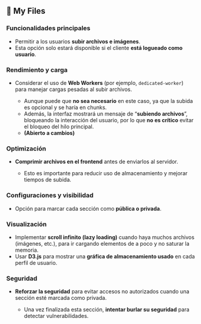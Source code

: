 ## 📁 My Files

### Funcionalidades principales

-  Permitir a los usuarios **subir archivos e imágenes**.
-  Esta opción solo estará disponible si el cliente **está logueado como usuario**.
    

### Rendimiento y carga

- Considerar el uso de **Web Workers** (por ejemplo, `dedicated-worker`) para manejar cargas pesadas al subir archivos.
    
    - Aunque puede que **no sea necesario** en este caso, ya que la subida es opcional y se haría en chunks.
    - Además, la interfaz mostrará un mensaje de “**subiendo archivos**”, bloqueando la interacción del usuario, por lo que **no es crítico** evitar el bloqueo del hilo principal.
    - **(Abierto a cambios)**

### Optimización

- **Comprimir archivos en el frontend** antes de enviarlos al servidor.

    - Esto es importante para reducir uso de almacenamiento y mejorar tiempos de subida.

### Configuraciones y visibilidad

- Opción para marcar cada sección como **pública o privada**.
    

### Visualización

- Implementar **scroll infinito (lazy loading)** cuando haya muchos archivos (imágenes, etc.), para ir cargando elementos de a poco y no saturar la memoria.
- Usar **D3.js** para mostrar una **gráfica de almacenamiento usado** en cada perfil de usuario.
    

### Seguridad

- **Reforzar la seguridad** para evitar accesos no autorizados cuando una sección esté marcada como privada.
    
    - Una vez finalizada esta sección, **intentar burlar su seguridad** para detectar vulnerabilidades.